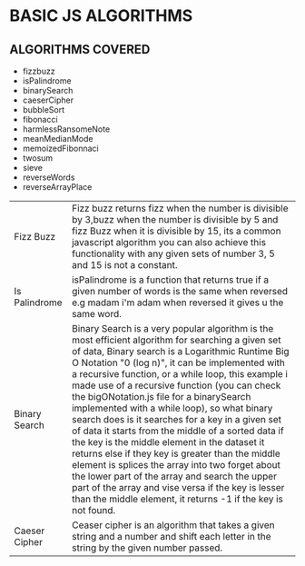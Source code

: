 # BASIC JS ALGORITHMS

## ALGORITHMS COVERED
  * fizzbuzz
  * isPalindrome
  * binarySearch
  * caeserCipher
  * bubbleSort
  * fibonacci
  * harmlessRansomeNote
  * meanMedianMode
  * memoizedFibonnaci
  * twosum
  * sieve
  * reverseWords
  * reverseArrayPlace


<table>
  <tr>
    <td>Fizz Buzz</td>
    <td>
      Fizz buzz returns fizz when the number is divisible by    3,buzz when the number is divisible by 5 and fizz Buzz    when it is divisible by 15, its a common javascript       algorithm you can also achieve this functionality with    any given sets of number 3, 5 and 15 is not a             constant.
    </td>
  </tr>
  <tr>
    <td>Is Palindrome</td>
    <td>
      isPalindrome is a function that returns true if a given 
      number of words is the same when reversed e.g madam i'm adam 
      when reversed it gives u the same word. 
    </td>
  </tr>
  <tr>
    <td>Binary Search</td>
    <td>
      Binary Search is a very popular algorithm is the most efficient algorithm for searching a given set of data, Binary search is a Logarithmic Runtime Big O Notation "0 (log n)", it can be implemented with a recursive function, or a while loop, this example i made use of a recursive function (you can check the bigONotation.js file for a binarySearch implemented with a while loop), so what binary search does is it searches for a key in a given set of data it starts from the middle of a sorted data if the key is the middle element in the dataset it returns else if they key is greater than the middle element is splices the array into two forget about the lower part of the array and search the upper part of the array and vise versa if the key is lesser than the middle element, it returns -1 if the key is not found.
    </td>
  </tr>
  <tr>
    <td>Caeser Cipher</td>
    <td>
      Ceaser cipher is an algorithm that takes a given string and a number and shift each letter in the string by the given number passed.
    </td>
  </tr>
</table>